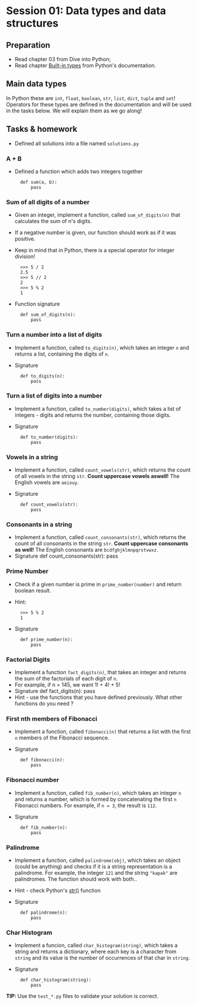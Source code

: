 # Session 01: Data types and data structures

## Preparation

* Read chapter 03 from Dive into Python;
* Read chapter [Built-in types](https://docs.python.org/3/library/stdtypes.html)
from Python's documentation.

## Main data types

In Python these are `int`, `float`, `boolean`, `str`, `list`, `dict`, `tuple` and `set`!
Operators for these types are defined in the documentation and will be used in the
tasks below. We will explain them as we go along!



## Tasks & homework

* Defined all solutions into a file named `solutions.py`

### A + B

* Defined a function which adds two integers together

        def sum(a, b):
            pass

### Sum of all digits of a number

* Given an integer, implement a function, called `sum_of_digits(n)` that calculates the sum of n's digits.
* If a negative number is given, our function should work as if it was positive.
* Keep in mind that in Python, there is a special operator for integer division!

        >>> 5 / 2
        2.5
        >>> 5 // 2
        2
        >>> 5 % 2
        1

* Function signature

        def sum_of_digits(n):
            pass

### Turn a number into a list of digits

* Implement a function, called `to_digits(n)`, which takes an integer `n` and returns a list, containing the digits of `n`.
* Signature

        def to_digits(n):
            pass


### Turn a list of digits into a number

* Implement a function, called `to_number(digits)`, which takes a list of integers - digits and returns the number, containing those digits.
* Signature

        def to_number(digits):
            pass


### Vowels in a string

* Implement a function, called `count_vowels(str)`, which returns the count of all vowels in the string `str`.
**Count uppercase vowels aswell!** The English vowels are `aeiouy`.
* Signature

        def count_vowels(str):
            pass


### Consonants in a string

* Implement a function, called `count_consonants(str)`, which returns the count of all consonants in the string `str`.
**Count uppercase consonants as well!** The English consonants are `bcdfghjklmnpqrstvwxz`.
* Signature
        def count_consonants(str):
            pass

### Prime Number

* Check if a given number is prime in `prime_number(number)` and return boolean result.
* Hint:

        >>> 5 % 2
        1

* Signature

        def prime_number(n):
            pass

### Factorial Digits

* Implement a function `fact_digits(n)`, that takes an integer and returns the sum of the factorials of each digit of `n`.
* For example, if n = 145, we want 1! + 4! + 5!
* Signature
        def fact_digits(n):
            pass
* Hint - use the functions that you have defined previously. What other functions
do you need ?

### First nth members of Fibonacci

* Implement a function, called `fibonacci(n)` that returns a list with the first `n` members of the Fibonacci sequence.
* Signature

        def fibonacci(n):
            pass

### Fibonacci number

* Implement a function, called `fib_number(n)`, which takes an integer `n` and returns a number,
which is formed by concatenating the first `n` Fibonacci numbers.
For example, if `n = 3`, the result is `112`.
* Signature

        def fib_number(n):
            pass

### Palindrome

* Implement a function, called `palindrome(obj)`,
which takes an object (could be anything) and checks if it is a string representation is a palindrome.
For example, the integer `121` and the string `"kapak"` are palindromes. The function should work with both..
* Hint - check Python's [str()](https://docs.python.org/3/library/stdtypes.html#str) function
* Signature

        def palindrome(n):
            pass

### Char Histogram

* Implement a funcion, called `char_histogram(string)`, which takes a string and returns a dictionary,
where each key is a character from `string` and its value is the number of occurrences of that char in `string`.
* Signature

        def char_histogram(string):
            pass


**TIP:** Use the `test_*.py` files to validate your solution is correct.
